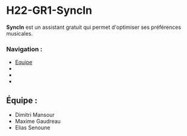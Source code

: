 # H22-GR1-SyncIn
**SyncIn** est un assistant gratuit qui permet d'optimiser ses préférences musicales.

### Navigation :
- [Equipe](https://github.com/LesGrailleurs/H22-GR1-SyncIn#%C3%A9quipe-)
-
-
-

## Équipe :
- Dimitri Mansour
- Maxime Gaudreau
- Elias Senoune
